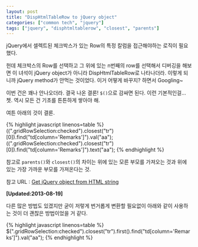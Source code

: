 ```yaml
---
layout: post
title: "DispHtmlTableRow to jQuery object"
categories: ["common tech", "jquery"]
tags: ["jquery", "disphtmltablerow", "closest", "parents"]
---
```


jQuery에서 셀렉트된 체크박스가 있는 Row의 특정 칼럼을 접근해야하는 로직이 필요했다.

헌데 체크박스의 Row를 선택하고 그 위에 있는 n번째의 row를 선택해서 디버깅을 해보면 이 녀석이 jQuery object가 아니라 DispHtmlTableRow로 나타나더라.
이렇게 되니까 jQuery method가 안먹는 것이었다. 이거 어떻게 바꾸지? 하면서 Googling~

이번 건은 꽤나 안나오더라. 결국 나온 결론! `$()`으로 감싸면 된다. 이런 기본적인걸...쳇.
역시 모든 건 기초를 튼튼하게 쌓아야 해.

여튼 아래의 것이 결론.

{% highlight javascript linenos=table %}
$($(".gridRowSelection:checked").closest("tr")[0]).find("td[column='Remarks']").val("aa");
$($(".gridRowSelection:checked").closest("tr")[0]).find("td[column='Remarks']").text("aa");
{% endhighlight %}

참고로 `parents()`와 `closest()`의 차이는 위에 있는 모른 부모를 가져오는 것과 위에 있는 가장 가까운 부모를 가져온다는 것.

참고 URL : [Get jQuery object from HTML string][GetJqueryObject]

**[Updated:2013-08-19]**

다른 많은 방법도 있겠지만 굳이 저렇게 번거롭게 변환할 필요없이 아래와 같이 사용하는 것이 더 괜찮은 방법이었을 거 같다.

{% highlight javascript linenos=table %}
$(".gridRowSelection:checked").closest("tr").first().find("td[column='Remarks']").val("aa");
{% endhighlight %}

[GetJqueryObject]: http://stackoverflow.com/questions/7017584/get-jquery-object-from-html-string